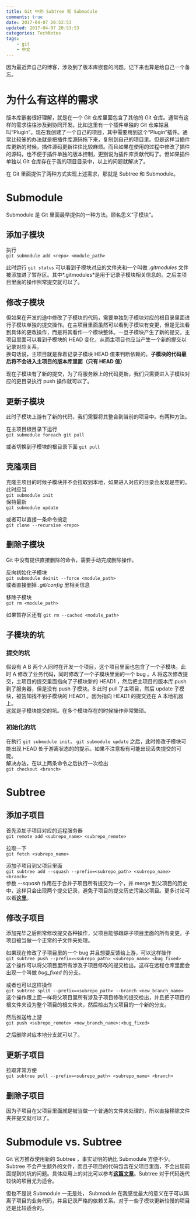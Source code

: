 ```yaml
---
title: Git 中的 Subtree 和 Submodule
comments: true
date: 2017-04-07 20:53:53
updated: 2017-04-07 20:53:53
categories: TechNotes
tags: 
    - git
    - 中文
---
```


因为最近弄自己的博客，涉及到了版本库嵌套的问题。记下来也算是给自己一个备忘。  

# 为什么有这样的需求
版本库嵌套很好理解，就是在一个 Git 仓库里面包含了其他的 Git 仓库。通常有这样的需求往往涉及到协同开发。比如这里有一个插件单独的 Git 仓库姑且叫“Plugin”。现在我创建了一个自己的项目，其中需要用到这个“Plugin”插件。通常比较笨的办法就是把插件库源码拖下来，复制到自己的项目里。但是这样当插件库更新的时候，插件源码更新往往比较麻烦。而且如果在使用的过程中修改了插件的源码，也不便于插件单独的版本控制，更别说为插件库贡献代码了。但如果插件单独以 Git 仓库存在于我的项目目录中，以上的问题就解决了。  

在 Git 里面提供了两种方式实现上述需求，那就是 Subtree 和 Submodule。  


# Submodule
Submodule 是 Git 里面最早提供的一种方法。顾名思义“子模块”。  

## 添加子模块
执行   
`git submodule add <repo> <module_path>`  

此时运行 `git status` 可以看到子模块对应的文件夹和一个叫做 *.gitmodules* 文件被添加进了暂存区。其中*.gitmodules*是用于记录子模块相关信息的。之后主项目里面的操作照常提交就可以了。  

## 修改子模块
但如果在开发的途中修改了子模块的代码，需要单独到子模块对应的根目录里面进行子模块单独的提交操作。在主项目里面虽然可以看到子模块有变更，但是无法看到具体的更改操作，而是将其看作一个模块整体。一旦子模块产生了新的提交，主项目里面可以看到子模块的 HEAD 变化，从而主项目也应当产生一个新的提交以记录对应关系。  
换句话说，主项目就是靠着记录子模块 HEAD 值来判断依赖的。**子模块的代码最后将不会进入主项目的版本库里面（只有 HEAD 值）**  

现在子模块有了新的提交，为了将服务器上的代码更新，我们只需要进入子模块对应的更目录执行 push 操作就可以了。  

## 更新子模块
此时子模块上游有了新的代码，我们需要将其整合到当前的项目中。有两种方法。 

在主项目根目录下运行  
`git submodule foreach git pull`  

或者切换到子模块的根目录下面
`git pull`

## 克隆项目
克隆主项目的时候子模块并不会拉取到本地，如果进入对应的目录会发现是空的。  
此时应当  
`git submodule init`  
保持最新  
`git submodule update`  

或者可以直接一条命令搞定  
`git clone --recursive <repo>`

## 删除子模块
Git 中没有提供直接删除的命令，需要手动完成删除操作。  

反向初始化子模块  
`git submodule deinit --force <module_path>`  
或者直接删掉 *.git/config* 里相关信息  

移除子模块  
`git rm <module_path>`  

如果暂存区还有
`git rm --cached <module_path>`  

## 子模块的坑
### 提交的坑
假设有 A B 两个人同时在开发一个项目，这个项目里面也包含了一个子模块。此时 A 修改了业务代码，同时修改了一个子模块里面的一个 bug 。A 将这次修改提交，主项目的提交里面指向了子模块新的 HEAD1 ，然后把主项目的版本库 push 到了服务器，但是没有 push 子模块。B 此时 pull 了主项目，然后 update 子模块，被告知找不到子模块的 HEAD1 。因为指向 HEAD1 的提交还在 A 本地机器上。  
这就是子模块提交的坑。在多个模块存在的时候操作非常繁琐。  

### 初始化的坑
在执行 `git submodule init`， `git submodule update` 之后，此时修改子模块可能出现 HEAD 处于游离状态的的提示。如果不注意极有可能出现丢失提交的可能。  
解决办法，在以上两条命令之后执行一次检出  
`git checkout <branch>`  


# Subtree
## 添加子项目
首先添加子项目对应的远程服务器  
`git remote add <subrepo_name> <subrepo_remote>`  

拉取一下  
`git fetch <subrepo_name>`  

添加子项目到父项目里面  
`git subtree add --squash --prefix=<subrepo_path> <subrepo_name> <branch>`  
参数 *--squash* 作用在于合并子项目所有提交为一个，并 merge 到父项目的历史中，这样只会出现两个提交记录，避免子项目的提交历史污染父项目。更多讨论可以看[**这里**][subtree_squash]。  

## 修改子项目
添加完毕之后照常修改提交各种操作，父项目能够跟踪子项目里面的所有变更。子项目被当做一个正常的子文件夹处理。  

如果现在修改了子项目里的一个 bug 并且想要反馈给上游，可以这样操作  
`git subtree push --prefix=<subrepo_path> <subrepo_name> <bug_fixed>`  
这个操作可以将父项目里所有涉及子项目修改的提交检出。这样在远程仓库里面会出现一个叫做 *bug_fixed* 的分支。

或者也可以这样操作  
`git subtree split --prefix=<subrepo_path> --branch <new_branch_name>`  
这个操作跟上面一样将父项目里所有涉及子项目修改的提交检出，并且把子项目的根文件夹设为整个项目的根文件夹，然后检出为父项目的一个新的分支。  

然后推送给上游  
`git push <subrepo_remote> <new_branch_name>:<bug_fixed>`  

之后删除对应本地分支就可以了。  

## 更新子项目
拉取非常方便  
`git subtree pull --prefix=<subrepo_path> <subrepo_name> <branch>`  

## 删除子项目
因为子项目在父项目里面就是被当做一个普通的文件夹处理的，所以直接移除文件夹并提交就可以了。  

# Submodule vs. Subtree
Git 官方推荐使用新的 Subtree ，事实证明的确比 Submodule 方便不少。Subtree 不会产生额外的文件，而且子项目的代码包含在父项目里面，不会出现前面提到的坑的问题。具体应用上的对比可以参考[**这篇文章**][subtree_usage]。Subtree 对于代码迭代较快的项目尤为适合。

但也不是说 Submodule 一无是处， Submodule 在我感觉最大的意义在于可以隔离子项目的业务代码，并且记录严格的依赖关系。对于一些子模块更新较慢的项目还是比较适合的。

[subtree_usage]: https://gist.github.com/kvnsmth/4688345  
[subtree_squash]: http://www.fwolf.com/blog/post/246  
